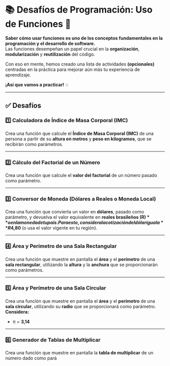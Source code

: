 # 📚 **Desafíos de Programación: Uso de Funciones** 🚀

**Saber cómo usar funciones es uno de los conceptos fundamentales en la programación y el desarrollo de software.**  
Las funciones desempeñan un papel crucial en la **organización**, **modularización** y **reutilización** del código.

Con eso en mente, hemos creado una lista de actividades **(opcionales)** centradas en la práctica para mejorar aún más tu experiencia de aprendizaje.  

**¡Así que vamos a practicar!** 💡

---

## ✅ **Desafíos**

### 1️⃣ **Calculadora de Índice de Masa Corporal (IMC)**
Crea una función que calcule el **Índice de Masa Corporal (IMC)** de una persona a partir de su **altura en metros** y **peso en kilogramos**, que se recibirán como parámetros.

---

### 2️⃣ **Cálculo del Factorial de un Número**
Crea una función que calcule el **valor del factorial** de un número pasado como parámetro.

---

### 3️⃣ **Conversor de Moneda (Dólares a Reales o Moneda Local)**
Crea una función que convierta un valor en **dólares**, pasado como parámetro, y devuelva el valor equivalente en **reales brasileños (R$)** o en la moneda de tu país.  
Para esto, considera la cotización del dólar igual a **R$4,80** (o usa el valor vigente en tu región).

---

### 4️⃣ **Área y Perímetro de una Sala Rectangular**
Crea una función que muestre en pantalla el **área** y el **perímetro** de una **sala rectangular**, utilizando la **altura** y la **anchura** que se proporcionarán como parámetros.

---

### 5️⃣ **Área y Perímetro de una Sala Circular**
Crea una función que muestre en pantalla el **área** y el **perímetro** de una **sala circular**, utilizando su **radio** que se proporcionará como parámetro.  
**Considera:**  
- π = **3,14**  

---

### 6️⃣ **Generador de Tablas de Multiplicar**
Crea una función que muestre en pantalla la **tabla de multiplicar** de un número dado como pará
